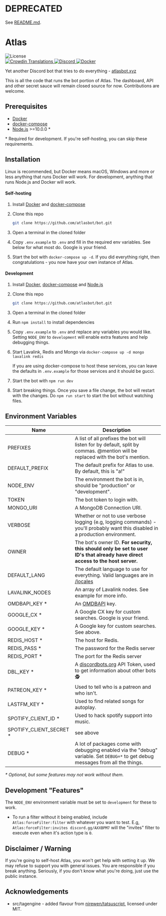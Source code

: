 # DEPRECATED

See [README.md](./README.md).

# Atlas

<div>
		<img src="https://img.shields.io/github/license/atlasbot/bot.svg" alt="License">
		<!-- for some reason this says "invalid response" even though it was working a few days ago, if anyone wants to fix it pls do -->
		<!-- <img src="https://img.shields.io/github/package-json/v/atlasbot/bot.svg?maxAge=300&label=version" alt="Version"> -->
</div>

<div>
    <a href="https://translate.atlasbot.xyz/">
			<img src="https://d322cqt584bo4o.cloudfront.net/getatlas/localized.svg?maxAge=300" alt="Crowdin Translations">
		</a>
    <a href="https://atlasbot.xyz/support">
			<img src="https://img.shields.io/discord/345177567541723137.svg?maxAge=300" alt="Discord">
		</a>
    <a href="https://hub.docker.com/r/sylver/bot">
			<img src="https://img.shields.io/docker/pulls/sylver/bot.svg?maxAge=300" alt="Docker">
		</a>
</div>

Yet another Discord bot that tries to do everything - [atlasbot.xyz](https://atlasbot.xyz)

This is all the code that runs the bot portion of Atlas. The dashboard, API and other secret sauce will remain closed source for now. Contributions are welcome.

## Prerequisites

- [Docker](https://docker.com/)
- [docker-compose](https://docs.docker.com/compose/)
- [Node.js](https://nodejs.org/en/) >=10.0.0 \*

\* Required for development. If you're self-hosting, you can skip these requirements.

## Installation

Linux is recommended, but Docker means macOS, Windows and more or less anything that runs Docker will work. For development, anything that runs Node.js and Docker will work.

#### Self-hosting

1. Install [Docker](https://docs.docker.com/install/) and [docker-compose](https://docs.docker.com/compose/install/)

1. Clone this repo

   ```bash
   git clone https://github.com/atlasbot/bot.git
   ```

1. Open a terminal in the cloned folder

1. Copy `.env.example` to `.env` and fill in the required env variables. See below for what most do. Google is your friend.

1. Start the bot with `docker-compose up -d`. If you did everything right, then congratulations - you now have your own instance of Atlas.

#### Development

1. Install [Docker](https://docs.docker.com/install/), [docker-compose](https://docs.docker.com/compose/install/) and [Node.js](https://nodejs.org/en/)

1. Clone this repo

   ```bash
   git clone https://github.com/atlasbot/bot.git
   ```

1. Open a terminal in the cloned folder

1. Run `npm install` to install dependencies

1. Copy `.env.example` to `.env` and replace any variables you would like. Setting `NODE_ENV` to `development` will enable extra features and help debugging things.

1. Start Lavalink, Redis and Mongo via `docker-compose up -d mongo lavalink redis`

   If you are using docker-compose to host these services, you can leave the defaults in `.env.example` for those services and it should be gucci.

1. Start the bot with `npm run dev`

1. Start breaking things. Once you save a file change, the bot will restart with the changes. Do `npm run start` to start the bot without watching files.

## Environment Variables

| Name                     | Description                                                                                                                      |
| ------------------------ | -------------------------------------------------------------------------------------------------------------------------------- |
| PREFIXES                 | A list of all prefixes the bot will listen for by default, split by commas. @mention will be replaced with the bot's mention.    |
| DEFAULT_PREFIX           | The default prefix for Atlas to use. By default, this is "a!"                                                                    |
| NODE_ENV                 | The environment the bot is in, should be "production" or "development".                                                          |
| TOKEN                    | The bot token to login with.                                                                                                     |
| MONGO_URI                | A MongoDB Connection URI.                                                                                                        |
| VERBOSE                  | Whether or not to use verbose logging (e.g, logging commands) - you'll probably want this disabled in a production environment.  |
| OWNER                    | The bot's owner ID. **For security, this should only be set to user ID's that already have direct access to the host server.**   |
| DEFAULT_LANG             | The default language to use for everything. Valid languages are in [/locales](/locales)                                          |
| LAVALINK_NODES           | An array of Lavalink nodes. See example for more info.                                                                           |
| OMDBAPI_KEY \*           | An [OMDBAPI](http://omdbapi.com/apikey.aspx) key.                                                                                |
| GOOGLE_CX \*             | A Google CX key for custom searches. Google is your friend.                                                                      |
| GOOGLE_KEY \*            | A Google key for custom searches. See above.                                                                                     |
| REDIS_HOST \*            | The host for Redis.                                                                                                              |
| REDIS_PASS \*            | The password for the Redis server                                                                                                |
| REDIS_PORT \*            | The port for the Redis server                                                                                                    |
| DBL_KEY \*               | A [discordbots.org](https://discordbots.org/) API Token, used to get information about other bots 🕵                             |
| PATREON_KEY \*           | Used to tell who is a patreon and who isn't.                                                                                     |
| LASTFM_KEY \*            | Used to find related songs for autoplay.                                                                                         |
| SPOTIFY_CLIENT_ID \*     | Used to hack spotify support into music.                                                                                         |
| SPOTIFY_CLIENT_SECRET \* | see above                                                                                                                        |
| DEBUG \*                 | A lot of packages come with debugging enabled via the "debug" variable. Set `DEBUG=*` to get debug messages from all the things. |

_\* Optional, but some features may not work without them._

## Development "Features"

The `NODE_ENV` environment variable must be set to `development` for these to work.

- To run a filter without it being enabled, include `Atlas:forceFilter:filter` with whatever you want to test. E.g, `Atlas:forceFilter:invites discord.gg/AXXBPM7` will the "invites" filter to execute even when it's action type is `0`.

## Disclaimer / Warning

If you're going to self-host Atlas, you won't get help with setting it up. We may refuse to support you with general issues. You are responsible if you break anything. Seriously, if you don't know what you're doing, just use the public instance.

## Acknowledgements

- src/tagengine - added flavour from [nirewen/tatsuscript](https://github.com/nirewen/tatsuscript), licensed under MIT.
